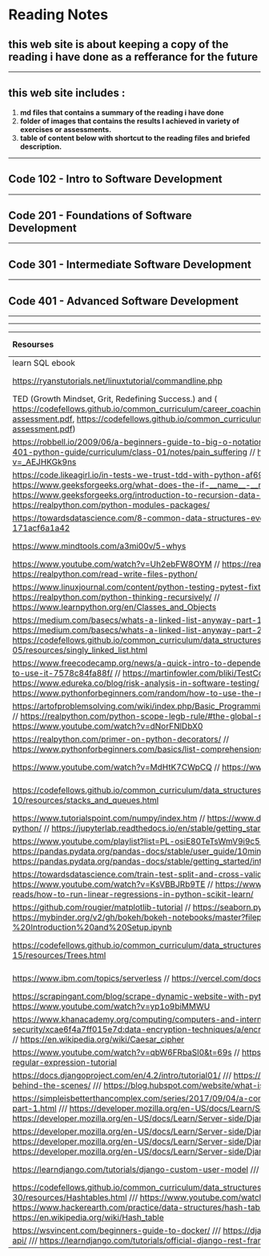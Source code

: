 # Reading Notes
## this web site is about keeping a copy of the reading i have done as a refferance for the future
---
## this web site includes :
1. **md files that contains a summary of the reading i have done**
2. **folder of images that contains the results I achieved in variety of exercises or assessments.**
3. **table of content below with shortcut to the reading files and briefed description.**
---
## **Code 102 - Intro to Software Development**
---
## **Code 201 - Foundations of Software Development**
---
## **Code 301 - Intermediate Software Development**
---
## **Code 401 - Advanced Software Development**
---
---
|Resourses    | Summary     | Some Notes     |
| :---        |    :----:   |          ---: |
| learn SQL ebook      | sql and DB       | [sql](./prepDay1/sqlAndDB.md)   |
| https://ryanstutorials.net/linuxtutorial/commandline.php   | Terminal Practice        | [terminal](./prepDay1/Practice-in-the-Terminal.md)      |
| TED (Growth Mindset, Grit, Redefining Success.) and ( https://codefellows.github.io/common_curriculum/career_coaching/201/emotional-intelligence-assessment.pdf, https://codefellows.github.io/common_curriculum/career_coaching/301/bias-assessment.pdf) | The Growth Mindset learn | [The Growth Mindset](./prepDay1/The%20Growth%20Mindset.md) |
| https://robbell.io/2009/06/a-beginners-guide-to-big-o-notation  // https://codefellows.github.io/code-401-python-guide/curriculum/class-01/notes/pain_suffering // https://www.youtube.com/watch?v=_AEJHKGk9ns | Reading for class 1 | [read more](./prepDay1/reading_class_1.md) |
| https://code.likeagirl.io/in-tests-we-trust-tdd-with-python-af69f47e6932 // https://www.geeksforgeeks.org/what-does-the-if-__name__-__main__-do/ // https://www.geeksforgeeks.org/introduction-to-recursion-data-structure-and-algorithm-tutorials/ // https://realpython.com/python-modules-packages/  | Reading for class 2 | [read more](./prepDay1/reading_class_2.md) |
|https://towardsdatascience.com/8-common-data-structures-every-programmer-must-know-171acf6a1a42 | Data Structures and Algorithms | [read more](./prepDay1/Data%20Structures%20and%20Algorithms.md)|
| https://www.mindtools.com/a3mi00v/5-whys | Engineering Reading | [read more](./prepDay1/Engineering%20Reading.md) |
| https://www.youtube.com/watch?v=Uh2ebFW8OYM // https://realpython.com/python-exceptions/ // https://realpython.com/read-write-files-python/ | Reading for class 3 | [read more](./prepDay1/reading_class_3.md) |
|https://www.linuxjournal.com/content/python-testing-pytest-fixtures-and-coverage // https://realpython.com/python-thinking-recursively/ // https://www.learnpython.org/en/Classes_and_Objects | Reading for class 4 | [read more ](./prepDay1/reading_class_4.md) |
| https://medium.com/basecs/whats-a-linked-list-anyway-part-1-d8b7e6508b9d // https://medium.com/basecs/whats-a-linked-list-anyway-part-2-131d96f71996 // https://codefellows.github.io/common_curriculum/data_structures_and_algorithms/Code_401/class-05/resources/singly_linked_list.html | Implementation: Linked Lists | [read more](./prepDay1/Implementation%3A%20Linked%20Lists.md) |
| https://www.freecodecamp.org/news/a-quick-intro-to-dependency-injection-what-it-is-and-when-to-use-it-7578c84fa88f/ // https://martinfowler.com/bliki/TestCoverage.html // https://www.edureka.co/blog/risk-analysis-in-software-testing/ // https://www.pythonforbeginners.com/random/how-to-use-the-random-module-in-python  | Reading for class 6 | [read more](./prepDay1/reading_class_6.md) |
| https://artofproblemsolving.com/wiki/index.php/Basic_Programming_With_Python#Program_Example_1_3 // https://realpython.com/python-scope-legb-rule/#the-global-statement // https://www.youtube.com/watch?v=dNorFNlDbX0 | Reading for class 7 | [read more](./prepDay1/reading_class_7.md) |
| https://realpython.com/primer-on-python-decorators/ // https://www.pythonforbeginners.com/basics/list-comprehensions-in-python | Reading for class 8 | [read more](./prepDay1/reading_class_8.md) |
| https://www.youtube.com/watch?v=MdHtK7CWpCQ // https://www.youtube.com/watch?v=7jmBE4yPrOs | Reading for class 9 | [read more](./prepDay1/reading_class_9.md) |
| https://codefellows.github.io/common_curriculum/data_structures_and_algorithms/Code_401/class-10/resources/stacks_and_queues.html  | Reading for stacks and queues | [read more](./prepDay1/reading_stacks_and_queus.md) |
| https://www.tutorialspoint.com/numpy/index.htm // https://www.dataquest.io/blog/numpy-tutorial-python/ // https://jupyterlab.readthedocs.io/en/stable/getting_started/overview.html  | Reading for class 11 | [read more](./prepDay1/reading_class_11.md) |
| https://www.youtube.com/playlist?list=PL-osiE80TeTsWmV9i9c58mdDCSskIFdDS // https://pandas.pydata.org/pandas-docs/stable/user_guide/10min.html // https://pandas.pydata.org/pandas-docs/stable/getting_started/intro_tutorials/index.html // | Reading for class 12 | [read more](./prepDay1/reading_class_12.md) |
| https://towardsdatascience.com/train-test-split-and-cross-validation-in-python-80b61beca4b6 // https://www.youtube.com/watch?v=KsVBBJRb9TE // https://www.activestate.com/resources/quick-reads/how-to-run-linear-regressions-in-python-scikit-learn/ | Reading for class 13 | [read more](./prepDay1/reading_class_13.md) |
| https://github.com/rougier/matplotlib-tutorial // https://seaborn.pydata.org/tutorial.html // https://mybinder.org/v2/gh/bokeh/bokeh-notebooks/master?filepath=tutorial%2F00%20-%20Introduction%20and%20Setup.ipynb  | Reading for class 14 | [read more](./prepDay1/reading_class_14.md) |
| https://codefellows.github.io/common_curriculum/data_structures_and_algorithms/Code_401/class-15/resources/Trees.html  | Reading for Trees data structure | [read more](./prepDay1/reading_Trees.md) |
| https://www.ibm.com/topics/serverless // https://vercel.com/docs/concepts/get-started/deploy | Reading for class 16 | [read more](./prepDay1/reading_class_16.md) |
| https://scrapingant.com/blog/scrape-dynamic-website-with-python // https://www.youtube.com/watch?v=yp1o9biMMWU | Reading for class 17 | [read more](./prepDay1/reading_class_17.md) |
| https://www.khanacademy.org/computing/computers-and-internet/xcae6f4a7ff015e7d:online-data-security/xcae6f4a7ff015e7d:data-encryption-techniques/a/encryption-decryption-and-code-cracking // https://en.wikipedia.org/wiki/Caesar_cipher | Reading for class 18 | [read more](./prepDay1/reading_class_18.md) |
| https://www.youtube.com/watch?v=qbW6FRbaSl0&t=69s // https://www.datacamp.com/tutorial/python-regular-expression-tutorial | reading for class 19 | [read more](./prepDay1/reading_class_19.md) |
| https://docs.djangoproject.com/en/4.2/intro/tutorial01/ /// https://wsvincent.com/how-django-works-behind-the-scenes/ /// https://blog.hubspot.com/website/what-is-tailwind-css  | Reading for class 26 | [read more](./prepDay1/reading_class_26.md) |
| https://simpleisbetterthancomplex.com/series/2017/09/04/a-complete-beginners-guide-to-django-part-1.html /// https://developer.mozilla.org/en-US/docs/Learn/Server-side/Django/Models /// https://developer.mozilla.org/en-US/docs/Learn/Server-side/Django/Admin_site | Reading for class 27 | [read more](./prepDay1/reading_class_27.md) |
| https://developer.mozilla.org/en-US/docs/Learn/Server-side/Django/Forms /// https://developer.mozilla.org/en-US/docs/Learn/Server-side/Django/Home_page /// https://developer.mozilla.org/en-US/docs/Learn/Server-side/Django/Generic_views  | Reading for class 28 | [read more](./prepDay1/reading_class_28.md) |
| https://learndjango.com/tutorials/django-custom-user-model /// https://github.com/wsvincent/djangox | Reading for class 29 | [read more](./prepDay1/reading_class_29.md) |
| https://codefellows.github.io/common_curriculum/data_structures_and_algorithms/Code_401/class-30/resources/Hashtables.html /// https://www.youtube.com/watch?v=MfhjkfocRR0 /// https://www.hackerearth.com/practice/data-structures/hash-tables/basics-of-hash-tables/tutorial/ /// https://en.wikipedia.org/wiki/Hash_table | Readin for Hash Tables | [read more](./prepDay1/Hash_Tables.md) |
| https://wsvincent.com/beginners-guide-to-docker/ /// https://djangoforapis.com/library-website-and-api/ /// https://learndjango.com/tutorials/official-django-rest-framework-tutorial-beginners | Reading for class 31 | [read more](./prepDay1/reading_class_31.md) |